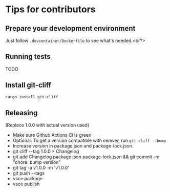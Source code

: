 # Tips for contributors

## Prepare your development environment

Just follow `.devcontainer/Dockerfile` to see what's needed.<br?>


## Running tests

TODO


## Install git-cliff

```bash
cargo install git-cliff
```

## Releasing

(Replace 1.0.0 with actual version used)

- Make sure Github Actions CI is green
- Optional: To get a version compatible with semver, run `git cliff --bump`
- Increase version in package.json and package-lock.json.
- git cliff --tag 1.0.0 > Changelog
- git add Changelog package.json package-lock.json && git commit -m "chore: bump version"
- git tag -a v1.0.0 -m 'v1.0.0'
- git push --tags
- vsce package
- vsce publish
